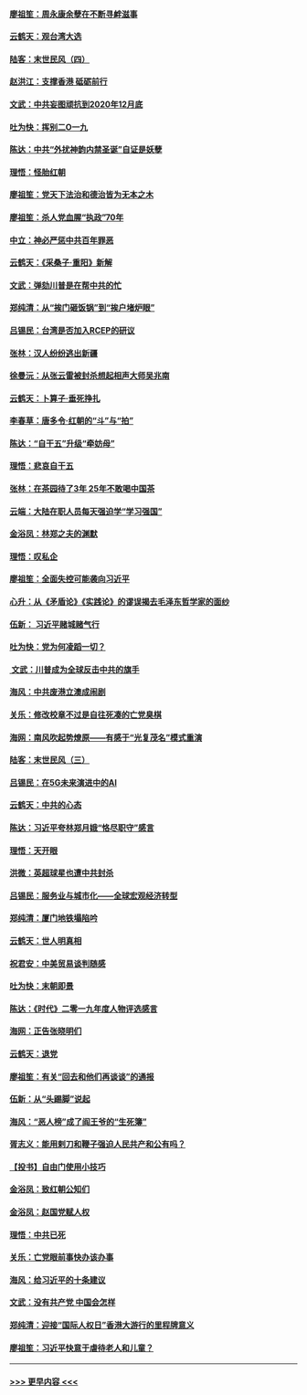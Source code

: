 #### [廖祖笙：周永康余孽在不断寻衅滋事](../pages/nsc993/n11751013.md?t=12290322) 
#### [云鹤天：观台湾大选](../pages/nsc993/n11751007.md?t=12290322) 
#### [陆客：末世民风（四）](../pages/nsc993/n11749203.md?t=12290322) 
#### [赵洪江：支撑香港 砥砺前行](../pages/nsc993/n11748482.md?t=12290322) 
#### [文武：中共妄图顽抗到2020年12月底](../pages/nsc993/n11748446.md?t=12290322) 
#### [吐为快：挥别二O一九](../pages/nsc993/n11748411.md?t=12290322) 
#### [陈达：中共“外扰神韵内禁圣诞”自证是妖孽](../pages/nsc993/n11748226.md?t=12290322) 
#### [理悟：怪胎红朝](../pages/nsc993/n11748206.md?t=12290322) 
#### [廖祖笙：党天下法治和德治皆为无本之木](../pages/nsc993/n11748135.md?t=12290322) 
#### [廖祖笙：杀人党血腥“执政”70年](../pages/nsc993/n11745144.md?t=12290322) 
#### [中立：神必严惩中共百年罪恶](../pages/nsc993/n11744970.md?t=12290322) 
#### [云鹤天：《采桑子‧重阳》新解](../pages/nsc993/n11744948.md?t=12290322) 
#### [文武：弹劾川普是在帮中共的忙](../pages/nsc993/n11744758.md?t=12290322) 
#### [郑纯清：从“挨门砸饭锅”到“挨户堵炉眼”](../pages/nsc993/n11744745.md?t=12290322) 
#### [吕锡民：台湾是否加入RCEP的研议](../pages/nsc993/n11744701.md?t=12290322) 
#### [张林：汉人纷纷逃出新疆](../pages/nsc993/n11743530.md?t=12290322) 
#### [徐曼沅：从张云雷被封杀想起相声大师吴兆南](../pages/nsc993/n11741816.md?t=12290322) 
#### [云鹤天：卜算子‧垂死挣扎](../pages/nsc993/n11739956.md?t=12290322) 
#### [李春草：唐多令‧红朝的“斗”与“拍”](../pages/nsc993/n11739830.md?t=12290322) 
#### [陈达：“自干五”升级“牵妨母”](../pages/nsc993/n11739724.md?t=12290322) 
#### [理悟：悲哀自干五](../pages/nsc993/n11739547.md?t=12290322) 
#### [张林：在茶园待了3年 25年不敢喝中国茶](../pages/nsc993/n11739240.md?t=12290322) 
#### [云端：大陆在职人员每天强迫学“学习强国”](../pages/nsc993/n11738735.md?t=12290322) 
#### [金浴凤：林郑之夫的渊默](../pages/nsc993/n11737735.md?t=12290322) 
#### [理悟：叹私企](../pages/nsc993/n11737715.md?t=12290322) 
#### [廖祖笙：全面失控可能袭向习近平](../pages/nsc993/n11737704.md?t=12290322) 
#### [心升：从《矛盾论》《实践论》的谬误揭去毛泽东哲学家的面纱](../pages/nsc993/n11736962.md?t=12290322) 
#### [伍新： 习近平赌城赌气行](../pages/nsc993/n11736929.md?t=12290322) 
#### [吐为快：党为何凌蹈一切？](../pages/nsc993/n11736915.md?t=12290322) 
#### [ 文武：川普成为全球反击中共的旗手](../pages/nsc993/n11736882.md?t=12290322) 
#### [海风：中共废港立澳成闹剧](../pages/nsc993/n11735857.md?t=12290322) 
#### [关乐：修改校章不过是自往死凑的亡党臭棋](../pages/nsc993/n11735097.md?t=12290322) 
#### [海网：南风吹起势燎原——有感于“光复茂名”模式重演](../pages/nsc993/n11732308.md?t=12290322) 
#### [陆客：末世民风（三）](../pages/nsc993/n11732211.md?t=12290322) 
#### [吕锡民：在5G未来演进中的AI](../pages/nsc993/n11730010.md?t=12290322) 
#### [云鹤天：中共的心态](../pages/nsc993/n11729906.md?t=12290322) 
#### [陈达：习近平夸林郑月娥“恪尽职守”感言](../pages/nsc993/n11729881.md?t=12290322) 
#### [理悟：天开眼](../pages/nsc993/n11729699.md?t=12290322) 
#### [洪微：英超球星也遭中共封杀](../pages/nsc993/n11727243.md?t=12290322) 
#### [吕锡民：服务业与城市化——全球宏观经济转型](../pages/nsc993/n11725845.md?t=12290322) 
#### [郑纯清：厦门地铁塌陷吟](../pages/nsc993/n11725813.md?t=12290322) 
#### [云鹤天：世人明真相](../pages/nsc993/n11725621.md?t=12290322) 
#### [祝君安：中美贸易谈判随感](../pages/nsc993/n11725609.md?t=12290322) 
#### [吐为快：末朝即景](../pages/nsc993/n11723365.md?t=12290322) 
#### [陈达：《时代》二零一九年度人物评选感言](../pages/nsc993/n11723337.md?t=12290322) 
#### [海网：正告张晓明们](../pages/nsc993/n11723228.md?t=12290322) 
#### [云鹤天：退党](../pages/nsc993/n11723056.md?t=12290322) 
#### [廖祖笙：有关“回去和他们再谈谈”的通报](../pages/nsc993/n11722442.md?t=12290322) 
#### [伍新：从“头踢脚”说起](../pages/nsc993/n11722429.md?t=12290322) 
#### [海风：“恶人榜”成了阎王爷的“生死簿”](../pages/nsc993/n11722272.md?t=12290322) 
#### [胥志义：能用剌刀和鞭子强迫人民共产和公有吗？](../pages/nsc993/n11720569.md?t=12290322) 
#### [【投书】自由门使用小技巧](../pages/nsc993/n11720180.md?t=12290322) 
#### [金浴凤：致红朝公知们](../pages/nsc993/n11720563.md?t=12290322) 
#### [金浴凤：赵国党赋人权](../pages/nsc993/n11720533.md?t=12290322) 
#### [理悟：中共已死](../pages/nsc993/n11720233.md?t=12290322) 
#### [关乐：亡党眼前事快办该办事](../pages/nsc993/n11719160.md?t=12290322) 
#### [海风：给习近平的十条建议](../pages/nsc993/n11717616.md?t=12290322) 
#### [文武：没有共产党 中国会怎样](../pages/nsc993/n11717584.md?t=12290322) 
#### [郑纯清：迎接“国际人权日”香港大游行的里程牌意义](../pages/nsc993/n11717417.md?t=12290322) 
#### [廖祖笙：习近平快意于虐待老人和儿童？](../pages/nsc993/n11715313.md?t=12290322) 

----
#### [ >>> 更早内容 <<< ](../indexes/nsc993-earlier.md)
